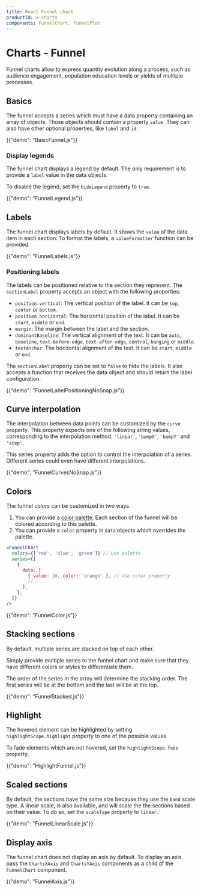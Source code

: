 ```yaml
---
title: React Funnel chart
productId: x-charts
components: FunnelChart, FunnelPlot
---
```


# Charts - Funnel [<span class="plan-pro"></span>](/x/introduction/licensing/#pro-plan 'Pro plan')

<p class="description">Funnel charts allow to express quantity evolution along a process, such as audience engagement, population education levels or yields of multiple processes.</p>

## Basics

The funnel accepts a series which must have a data property containing an array of objects. Those objects should contain a property `value`. They can also have other optional properties, like `label` and `id`.

{{"demo": "BasicFunnel.js"}}

### Display legends

The funnel chart displays a legend by default. The only requirement is to provide a `label` value in the data objects.

To disable the legend, set the `hideLegend` property to `true`.

{{"demo": "FunnelLegend.js"}}

## Labels

The funnel chart displays labels by default. It shows the `value` of the data item in each section.
To format the labels, a `valueFormatter` function can be provided.

{{"demo": "FunnelLabels.js"}}

### Positioning labels

The labels can be positioned relative to the section they represent. The `sectionLabel` property accepts an object with the following properties:

- `position.vertical`: The vertical position of the label. It can be `top`, `center` or `bottom`.
- `position.horizontal`: The horizontal position of the label. It can be `start`, `middle` or `end`.
- `margin`: The margin between the label and the section.
- `dominantBaseline`: The vertical alignment of the text. It can be `auto`, `baseline`, `text-before-edge`, `text-after-edge`, `central`, `hanging` or `middle`.
- `textAnchor`: The horizontal alignment of the text. It can be `start`, `middle` or `end`.

The `sectionLabel` property can be set to `false` to hide the labels.
It also accepts a function that receives the data object and should return the label configuration.

{{"demo": "FunnelLabelPositioningNoSnap.js"}}

## Curve interpolation

The interpolation between data points can be customized by the `curve` property.
This property expects one of the following string values, corresponding to the interpolation method: `'linear'`, `'bumpX'`, `'bumpY'` and `'step'`.

This series property adds the option to control the interpolation of a series.
Different series could even have different interpolations.

{{"demo": "FunnelCurvesNoSnap.js"}}

## Colors

The funnel colors can be customized in two ways.

1. You can provide a [color palette](/x/react-charts/styling/#color-palette). Each section of the funnel will be colored according to this palette.
2. You can provide a `color` property in `data` objects which overrides the palette.

```jsx
<FunnelChart
  colors={['red', 'blue', 'green']} // Use palette
  series={[
    {
      data: [
        { value: 10, color: 'orange' }, // Use color property
        // ...
      ],
    },
  ]}
/>
```

{{"demo": "FunnelColor.js"}}

## Stacking sections

By default, multiple series are stacked on top of each other.

Simply provide multiple series to the funnel chart and make sure that they have different colors or styles to differentiate them.

The order of the series in the array will determine the stacking order. The first series will be at the bottom and the last will be at the top.

{{"demo": "FunnelStacked.js"}}

## Highlight

The hovered element can be highlighted by setting `highlightScope.highlight` property to one of the possible values.

To fade elements which are not hovered, set the `highlightScope.fade` property.

{{"demo": "HighlightFunnel.js"}}

## Scaled sections

By default, the sections have the same size because they use the `band` scale type.
A linear scale, is also available, and will scale the the sections based on their value.
To do so, set the `scaleType` property to `linear`.

{{"demo": "FunnelLinearScale.js"}}

## Display axis

The funnel chart does not display an axis by default.
To display an axis, pass the `ChartsXAxis` and `ChartsYAxis` components as a child of the `FunnelChart` component.

{{"demo": "FunnelAxis.js"}}
